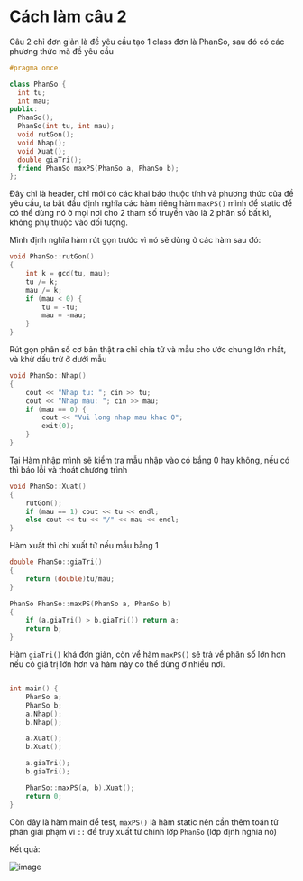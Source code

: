 # Cách làm câu 2
  
  Câu 2 chỉ đơn giản là đề yêu cầu tạo 1 class đơn là PhanSo, sau đó có các phương thức mà đề yêu cầu
  
  ```cpp
  #pragma once

class PhanSo {
	int tu;
	int mau;
public:
	PhanSo();
	PhanSo(int tu, int mau);
	void rutGon();
	void Nhap();
	void Xuat();
	double giaTri();
	friend PhanSo maxPS(PhanSo a, PhanSo b);
};
``` 
Đây chỉ là header, chỉ mới có các khai báo thuộc tính và phương thức của đề yêu cầu, ta bắt đầu định nghĩa các hàm 
riêng hàm `maxPS()` mình để static để có thể dùng nó ở mọi nơi cho 2 tham số truyền vào là 2 phân số bất kì, không phụ thuộc vào đối tượng.

Mình định nghĩa hàm rút gọn trước vì nó sẽ dùng ở các hàm sau đó:
```cpp
void PhanSo::rutGon()
{
	int k = gcd(tu, mau);
	tu /= k;
	mau /= k;
	if (mau < 0) {
		tu = -tu;
		mau = -mau;
	}
}
```
Rút gọn phân số cơ bản thật ra chỉ chia tử và mẫu cho ước chung lớn nhất, và khử dấu trừ ở dưới mẫu

```cpp
void PhanSo::Nhap()
{
	cout << "Nhap tu: "; cin >> tu;
	cout << "Nhap mau: "; cin >> mau;
	if (mau == 0) {
		cout << "Vui long nhap mau khac 0";
		exit(0);
	}
}
```
Tại Hàm nhập mình sẽ kiểm tra mẫu nhập vào có bắng 0 hay không, nếu có thì báo lỗi và thoát chương trình

```cpp
void PhanSo::Xuat()
{
	rutGon();
	if (mau == 1) cout << tu << endl;
	else cout << tu << "/" << mau << endl;
}
```
Hàm xuất thì chỉ xuất tử nếu mẫu bằng 1

```cpp
double PhanSo::giaTri()
{
	return (double)tu/mau;
}

PhanSo PhanSo::maxPS(PhanSo a, PhanSo b)
{
	if (a.giaTri() > b.giaTri()) return a;
	return b;
}
```
Hàm `giaTri()` khá đơn giản, còn về hàm `maxPS()` sẽ trả về phân số lớn hơn nếu có giá trị lớn hơn và hàm này có thể dùng ở nhiều nơi.

```c

int main() {
	PhanSo a;
	PhanSo b;
	a.Nhap();
	b.Nhap();

	a.Xuat();
	b.Xuat();

	a.giaTri();
	b.giaTri();

	PhanSo::maxPS(a, b).Xuat();
	return 0;
}
```

Còn đây là hàm main để test, `maxPS()` là hàm static nên cần thêm toán tử phân giải phạm vi `::` để truy xuất từ chính lớp `PhanSo` (lớp định nghĩa nó)

Kết quả:

![image](https://user-images.githubusercontent.com/88520787/169348611-2ecd5736-0426-435a-ac61-0ccd1b1345c3.png)


